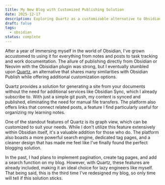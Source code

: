 ```yaml
---
title: My New Blog with Customized Publishing Solution
date: 2025-12-17
description: Exploring Quartz as a customizable alternative to Obsidian Publish for my personal blog.
draft: false
tags:
  - obsidian
status: complete
---
```


After a year of immersing myself in the world of Obsidian, I've grown accustomed to using it for everything from notes and posts to task tracking and work documentation. The allure of publishing directly from Obsidian or Neovim with the Obisidian plugin was strong, but I eventually stumbled upon [Quartz](https://quartz.jzhao.xyz/), an alternative that shares many similarities with Obsidian Publish while offering additional customization options.

Quartz provides a solution for generating a site from your documents without the need for additional services like Obsidian Sync, which I already subscribe to. With just a simple git push, my content is synced and published, eliminating the need for manual file transfers. The platform also offers links that connect related posts, a feature I find particularly useful for organizing my learning notes.

One of the standout features of Quartz is its graph view, which can be customized to suit your needs. While I don't utilize this feature extensively within Obsidian itself, it's a valuable addition for those who do. The platform also boasts a more powerful search engine, dedicated tag pages, and a cleaner design that has made me feel like I've finally found the perfect blogging solution.

In the past, I had plans to implement pagination, create tag pages, and add a search function on my blog. However, with Quartz, these features are already included, making it an ideal choice for lazy engineers like myself. That being said, this is the third time I've redesigned my blog, so only time will tell if this solution sticks.